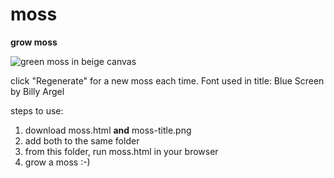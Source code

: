 # moss
**grow moss**

![green moss in beige canvas](https://i.imgur.com/ytiNTEe.png "moss 001")

click "Regenerate" for a new moss each time. 
Font used in title: Blue Screen by Billy Argel

steps to use:
1. download moss.html **and** moss-title.png
2. add both to the same folder
3. from this folder, run moss.html in your browser
4. grow a moss :-)
